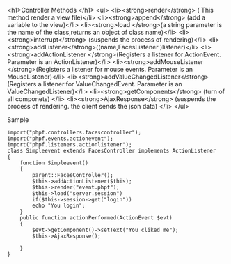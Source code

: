 \<h1\>Controller Methods \</h1\> \<ul\>
\<li\>\<strong\>render\</strong\> ( This method render a view
file)\</li\> \<li\>\<strong\>append\</strong\> (add a variable to the
view)\</li\> \<li\>\<strong\>load \</strong\>(a string parameter is the
name of the class,returns an object of class name)\</li\>
\<li\>\<strong\>interrupt\</strong\> (suspends the process of
rendering)\</li\>
\<li\>\<strong\>addListener\</strong\>(\(name,FacesListener \)listener)\</li\>
\<li\>\<strong\>addActionListener \</strong\>(Registers a listener for
ActionEvent. Parameter is an ActionListener)\</li\>
\<li\>\<strong\>addMouseListener \</strong\>(Registers a listener for
mouse events. Parameter is an MouseListener)\</li\>
\<li\>\<strong\>addValueChangedListener\</strong\>(Registers a listener
for ValueChangedEvent. Parameter is an ValueChangedListener)\</li\>
\<li\>\<strong\>getComponents\</strong\> (turn of all componets) \</li\>
\<li\>\<strong\>AjaxResponse\</strong\> (suspends the process of
rendering. the client sends the json data) \</li\> \</ul\>

Sample

    import("phpf.controllers.facescontroller");
    import("phpf.events.actionevent");
    import("phpf.listeners.actionlistener");
    class Simpleevent extends FacesController implements ActionListener
    {
        function Simpleevent()
        {
            parent::FacesController();
            $this->addActionListener($this);
            $this->render("event.phpf");
            $this->load("server.session")
            if($this->session->get("login"))
            echo "You login";
        }
        public function actionPerformed(ActionEvent $evt)
        {
            $evt->getComponent()->setText("You cliked me");
            $this->AjaxResponse();
         
        }
    }
